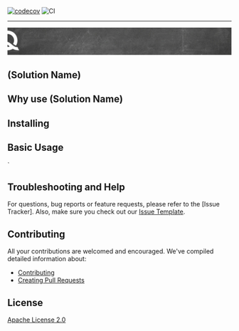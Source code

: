 [![codecov](https://codecov.io/gh/ddovbii/colony-cli/branch/master/graph/badge.svg?token=HC27IG7713)](https://codecov.io/gh/ddovbii/colony-cli)
![CI](https://github.com/ddovbii/colony-cli/workflows/CI/badge.svg?branch=master)

---

![quali](quali.png)

## (Solution Name)



## Why use (Solution Name)



## Installing


## Basic Usage

`

## Troubleshooting and Help

For questions, bug reports or feature requests, please refer to the [Issue Tracker]. Also, make sure you check out our [Issue Template](.github/issue_template.md).

## Contributing


All your contributions are welcomed and encouraged.  We've compiled detailed information about:

* [Contributing](.github/contributing.md)
* [Creating Pull Requests](.github/pull_request_template.md)


## License
[Apache License 2.0](https://github.com/QualiSystems/shellfoundry/blob/master/LICENSE)
